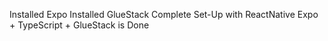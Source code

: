 Installed Expo
Installed GlueStack
Complete Set-Up with ReactNative Expo + TypeScript + GlueStack is Done
